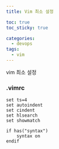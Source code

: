 ```yaml
---
title: Vim 최소 설정 

toc: true
toc_sticky: true

categories:
  - devops
tags:
  - vim
---
```


vim 최소 설정 

### .vimrc

``` 
set ts=4
set autoindent
set cindent
set hlsearch
set showmatch

if has("syntax")
    syntax on
endif
```